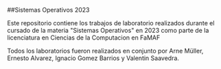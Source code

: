 ##Sistemas Operativos 2023

Este repositorio contiene los trabajos de laboratorio realizados durante el cursado de la materia "Sistemas Operativos" en 2023 como parte de la licenciatura en Ciencias de la Computacion en FaMAF


Todos los laboratorios fueron realizados en conjunto por Arne Müller, Ernesto Alvarez, Ignacio Gomez Barrios y Valentin Saavedra.
